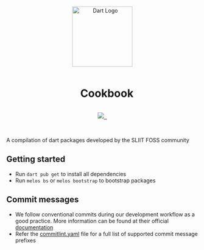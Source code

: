 <br/>

<p align="center">
  <img src="https://github.com/sliit-foss/dart-cookbook/assets/73662613/4c38a3e7-004a-4d52-8aa7-631b4b2cf1c4" width="158" height="158" alt="Dart Logo"/>
</p>

<div id="user-content-toc" align="center">
  <ul>
    <summary><h1 style="display: inline-block;">Cookbook</h1></summary>
  </ul>
</div>

<p align="center">
  <a aria-label="SLIIT FOSS logo" href="https://sliitfoss.org">
    <img src="https://img.shields.io/badge/SLIIT_FOSS_Community-blue">
  </a>
  <a aria-label="License" href="https://github.com/sliit-foss/dart-cookbook/blob/main/LICENSE">
    <img alt="" src="https://img.shields.io/badge/License-MIT-yellow.svg">
  </a>
   <a aria-label="License" href="https://github.com/invertase/melos">
    <img alt="" src="https://img.shields.io/badge/Maintained%20with-melos-f700ff.svg?style=flat-square">
  </a>
</p>

<br/>

A compilation of dart packages developed by the SLIIT FOSS community

## Getting started

- Run `dart pub get` to install all dependencies
- Run `melos bs` or `melos bootstrap` to bootstrap packages

## Commit messages

- We follow conventional commits during our development workflow as a good practice. More information can be found at their official [documentation](https://www.conventionalcommits.org/en/v1.0.0-beta.4/#examples)
- Refer the [commitlint.yaml](https://github.com/sliit-foss/dart-cookbook/blob/main/commitlint.yaml) file for a full list of supported commit message prefixes
